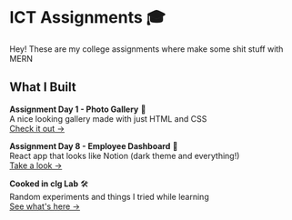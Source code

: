 # ICT Assignments 🎓

Hey! These are my college assignments where make some shit stuff with MERN

## What I Built

**Assignment Day 1 - Photo Gallery** 📸  
A nice looking gallery made with just HTML and CSS  
[Check it out →](https://mishalshanavas.github.io/ICT-Assignment/Assignment-Day1/gallery.html)

**Assignment Day 8 - Employee Dashboard** 💼  
React app that looks like Notion (dark theme and everything!)  
[Take a look →](https://ict-assignment-two.vercel.app/)

**Cooked in clg Lab** 🛠️  
Random experiments and things I tried while learning  
[See what's here →](https://mishalshanavas.github.io/ICT-Assignment/HandsOwnLab)

